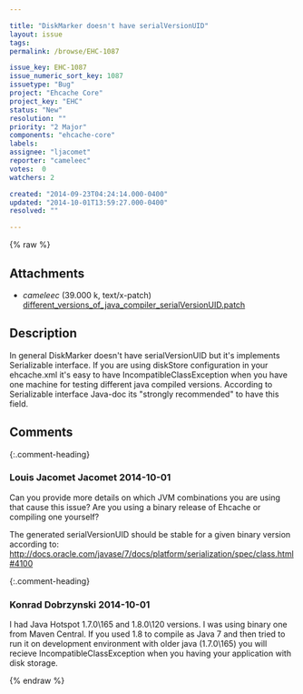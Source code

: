 ```yaml
---

title: "DiskMarker doesn't have serialVersionUID"
layout: issue
tags: 
permalink: /browse/EHC-1087

issue_key: EHC-1087
issue_numeric_sort_key: 1087
issuetype: "Bug"
project: "Ehcache Core"
project_key: "EHC"
status: "New"
resolution: ""
priority: "2 Major"
components: "ehcache-core"
labels: 
assignee: "ljacomet"
reporter: "cameleec"
votes:  0
watchers: 2

created: "2014-09-23T04:24:14.000-0400"
updated: "2014-10-01T13:59:27.000-0400"
resolved: ""

---
```




{% raw %}


## Attachments
  
* <em>cameleec</em> (39.000 k, text/x-patch) [different_versions_of_java_compiler_serialVersionUID.patch](/attachments/EHC/EHC-1087/different_versions_of_java_compiler_serialVersionUID.patch)
  



## Description

<div markdown="1" class="description">

In general DiskMarker doesn't have serialVersionUID but it's implements Serializable interface.
If you are using diskStore configuration in your ehcache.xml it's easy to have IncompatibleClassException when you have one machine for testing different java compiled versions. 
According to Serializable interface Java-doc its "strongly recommended" to have this field. 

</div>

## Comments


{:.comment-heading}
### **Louis Jacomet Jacomet** <span class="date">2014-10-01</span>

<div markdown="1" class="comment">

Can you provide more details on which JVM combinations you are using that cause this issue?
Are you using a binary release of Ehcache or compiling one yourself?

The generated serialVersionUID should be stable for a given binary version according to: http://docs.oracle.com/javase/7/docs/platform/serialization/spec/class.html#4100

</div>


{:.comment-heading}
### **Konrad Dobrzynski** <span class="date">2014-10-01</span>

<div markdown="1" class="comment">

I had Java Hotspot 1.7.0\165 and 1.8.0\120 versions. I was using binary one from Maven Central. If you used 1.8 to compile as Java 7 and then tried to run it on development environment with older java (1.7.0\165) you will recieve IncompatibleClassException when you having your application with disk storage. 

</div>



{% endraw %}
